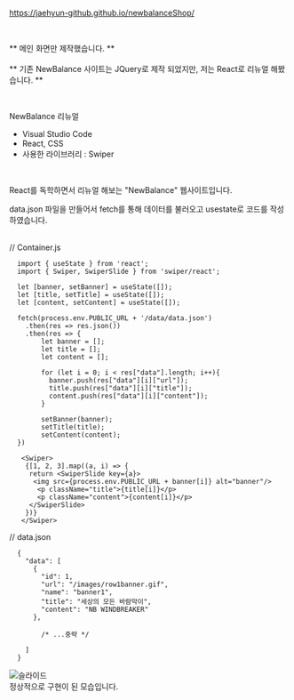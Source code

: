 https://jaehyun-github.github.io/newbalanceShop/

<br>

** 메인 화면만 제작했습니다. ** <br><br>
** 기존 NewBalance 사이트는 JQuery로 제작 되었지만, 저는 React로 리뉴얼 해봤습니다. **

<br>

NewBalance 리뉴얼 <br>

- Visual Studio Code
- React, CSS
- 사용한 라이브러리 : Swiper

<br>

React를 독학하면서 리뉴얼 해보는 "NewBalance" 웹사이트입니다. <br>

data.json 파일을 만들어서 fetch를 통해 데이터를 불러오고 usestate로 코드를 작성하였습니다. <br><br>

// Container.js

      import { useState } from 'react';
      import { Swiper, SwiperSlide } from 'swiper/react';
      
      let [banner, setBanner] = useState([]);
      let [title, setTitle] = useState([]);
      let [content, setContent] = useState([]);

      fetch(process.env.PUBLIC_URL + '/data/data.json')
        .then(res => res.json())
        .then(res => {
            let banner = [];
            let title = [];
            let content = [];
            
            for (let i = 0; i < res["data"].length; i++){
              banner.push(res["data"][i]["url"]);
              title.push(res["data"][i]["title"]);
              content.push(res["data"][i]["content"]);
            }
            
            setBanner(banner);
            setTitle(title);
            setContent(content);
      })
      
       <Swiper>
        {[1, 2, 3].map((a, i) => {
         return <SwiperSlide key={a}>
          <img src={process.env.PUBLIC_URL + banner[i]} alt="banner"/>
           <p className="title">{title[i]}</p>
           <p className="content">{content[i]}</p>  
         </SwiperSlide>
        })}
       </Swiper>
      
      
// data.json
      
      {
        "data": [
          {
            "id": 1,
            "url": "/images/row1banner.gif",
            "name": "banner1",
            "title": "세상의 모든 바람막이",
            "content": "NB WINDBREAKER"
          },

            /* ...중략 */

        ]
      }
      
![슬라이드](https://user-images.githubusercontent.com/105622596/195623262-48f537d8-74b9-4a6c-9b99-7096d88a8615.gif) <br>
정상적으로 구현이 된 모습입니다.
